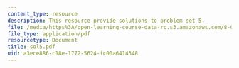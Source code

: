 ```yaml
---
content_type: resource
description: This resource provide solutions to problem set 5.
file: /media/https%3A/open-learning-course-data-rc.s3.amazonaws.com/8-01x-physics-i-classical-mechanics-with-an-experimental-focus-fall-2002/a3ece886c18e17725624fc00a6414348_sol5.pdf
file_type: application/pdf
resourcetype: Document
title: sol5.pdf
uid: a3ece886-c18e-1772-5624-fc00a6414348
---
```

